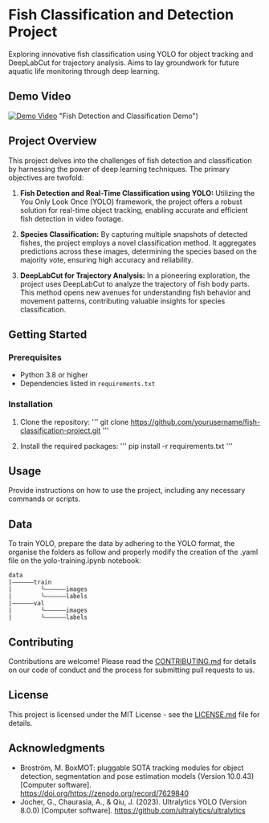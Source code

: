 # Fish Classification and Detection Project

Exploring innovative fish classification using YOLO for object tracking and DeepLabCut for trajectory analysis. Aims to lay groundwork for future aquatic life monitoring through deep learning.

## Demo Video

[![Demo Video](https://youtu.be/CnK_N_VXnho/0.jpg)](https://youtu.be/CnK_N_VXnho) "Fish Detection and Classification Demo")

## Project Overview

This project delves into the challenges of fish detection and classification by harnessing the power of deep learning techniques. The primary objectives are twofold:

1. **Fish Detection and Real-Time Classification using YOLO:** Utilizing the You Only Look Once (YOLO) framework, the project offers a robust solution for real-time object tracking, enabling accurate and efficient fish detection in video footage.

2. **Species Classification:** By capturing multiple snapshots of detected fishes, the project employs a novel classification method. It aggregates predictions across these images, determining the species based on the majority vote, ensuring high accuracy and reliability.

3. **DeepLabCut for Trajectory Analysis:** In a pioneering exploration, the project uses DeepLabCut to analyze the trajectory of fish body parts. This method opens new avenues for understanding fish behavior and movement patterns, contributing valuable insights for species classification.

## Getting Started

### Prerequisites

- Python 3.8 or higher
- Dependencies listed in `requirements.txt`

### Installation

1. Clone the repository:
'''
git clone https://github.com/yourusername/fish-classification-project.git
'''

3. Install the required packages:
'''
pip install -r requirements.txt
'''

## Usage

Provide instructions on how to use the project, including any necessary commands or scripts.

## Data

To train YOLO, prepare the data by adhering to the YOLO format, the organise the folders as follow and properly modify the creation of the .yaml file on the yolo-training.ipynb notebook:

```
data
|——————train 
|        └——————images
|        └——————labels
|——————val
|        └——————images
|        └——————labels
```

## Contributing

Contributions are welcome! Please read the [CONTRIBUTING.md](CONTRIBUTING.md) for details on our code of conduct and the process for submitting pull requests to us.

## License

This project is licensed under the MIT License - see the [LICENSE.md](LICENSE.md) file for details.

## Acknowledgments

- Broström, M. BoxMOT: pluggable SOTA tracking modules for object detection, segmentation and pose estimation models (Version 10.0.43) [Computer software]. https://doi.org/https://zenodo.org/record/7629840
- Jocher, G., Chaurasia, A., & Qiu, J. (2023). Ultralytics YOLO (Version 8.0.0) [Computer software]. https://github.com/ultralytics/ultralytics

